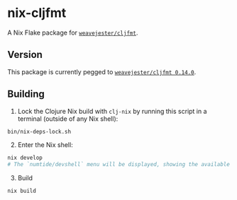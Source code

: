 # nix-cljfmt

A Nix Flake package for [`weavejester/cljfmt`](https://github.com/weavejester/cljfmt).

## Version

This package is currently pegged to [`weavejester/cljfmt 0.14.0`](https://github.com/weavejester/cljfmt/releases/tag/0.14.0).

## Building

1. Lock the Clojure Nix build with `clj-nix` by running this script in a terminal (outside of any Nix shell):
```bash
bin/nix-deps-lock.sh
```

2. Enter the Nix shell:
```bash
nix develop
# The `numtide/devshell` menu will be displayed, showing the available commands
```

3. Build
```bash
nix build
```
